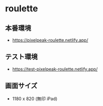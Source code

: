 # roulette

## 本番環境

- https://pixelpeak-roulette.netlify.app/

## テスト環境

- https://test-pixelpeak-roulette.netlify.app/

## 画面サイズ

- 1180 x 820 (無印 iPad)
